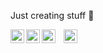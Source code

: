 <!-- <h1 align="left">Hi! 👋</h1> -->

<!-- ### About me -->

<p align="left">
 Just creating stuff 🤖
</p>

<!--
<div align="left">
  <img height="150em" src="https://github-readme-stats.vercel.app/api?username=lxcvz&show_icons=true&theme=dracula&include_all_commits=true&count_private=true"/>
<!--   <img height="150em" src="https://github-readme-stats.vercel.app/api/top-langs/?username=lxcvz&layout=compact&langs_count=7&theme=dracula"/> -->
</div>

<!-- ### Techs and tools -->
<img align="left" alt="Reactjs" width="22px"  src="https://reactnative.dev/img/header_logo.svg"/>
<img align="left" alt="Nextjs" width="22px" src="https://cdn.jsdelivr.net/gh/devicons/devicon/icons/nextjs/nextjs-original.svg" />
<img align="left" alt="Typescript" width="22px" src="https://cdn.jsdelivr.net/gh/devicons/devicon/icons/typescript/typescript-original.svg" style="padding-right:10px;" />
<img align="left" alt="Node.js" width="22px" src="https://cdn.jsdelivr.net/gh/devicons/devicon/icons/nodejs/nodejs-original.svg" style="padding-right:10px;" />


<!-- <br/>

### Contact

<a href="https://www.linkedin.com/in/lucas-mateus-770219198/" target="_blank">
  <img align="left" alt="Lucas's Linkedin" width="22px" src="https://edent.github.io/SuperTinyIcons/images/svg/linkedin.svg" />
</a>
<a href="https://discordapp.com/users/467094871065231381" target="_blank">
  <img align="left" alt="Lucas's Discord" width="22px" src="https://edent.github.io/SuperTinyIcons/images/svg/discord.svg" />
</a>
<a href="mailto:lucas-mateus.dc@hotmail.com">
  <img align="left" alt="Lucas | Email" width="22px" src="https://edent.github.io/SuperTinyIcons/images/svg/outlook.svg" />
</a> -->

